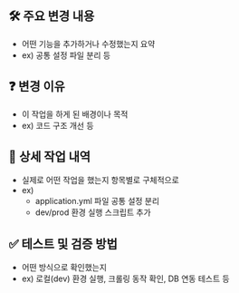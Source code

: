 ## 🛠️ 주요 변경 내용
- 어떤 기능을 추가하거나 수정했는지 요약
- ex) 공통 설정 파일 분리 등

## ❓ 변경 이유
- 이 작업을 하게 된 배경이나 목적
- ex) 코드 구조 개선 등

## 🔄 상세 작업 내역
- 실제로 어떤 작업을 했는지 항목별로 구체적으로
- ex)
  - application.yml 파일 공통 설정 분리
  - dev/prod 환경 실행 스크립트 추가

## ✅ 테스트 및 검증 방법
- 어떤 방식으로 확인했는지
- ex) 로컬(dev) 환경 실행, 크롤링 동작 확인, DB 연동 테스트 등
